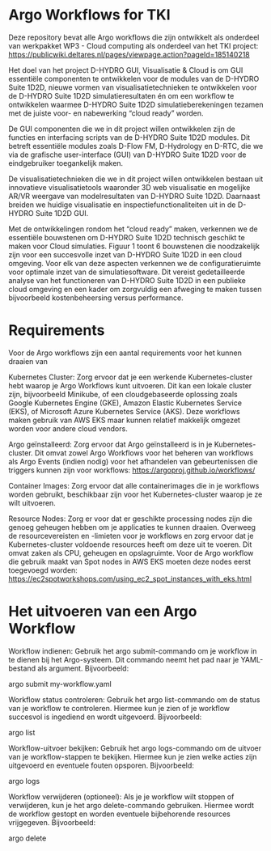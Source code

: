 # Argo Workflows for TKI

Deze repository bevat alle Argo workflows die zijn ontwikkelt als onderdeel van werkpakket WP3 - Cloud computing als onderdeel van het TKI project: https://publicwiki.deltares.nl/pages/viewpage.action?pageId=185140218

Het doel van het project D-HYDRO GUI, Visualisatie & Cloud is om GUI essentiële componenten te ontwikkelen voor de modules van de D-HYDRO Suite 1D2D, nieuwe vormen van visualisatietechnieken te ontwikkelen voor de D-HYDRO Suite 1D2D simulatieresultaten én om een workflow te ontwikkelen waarmee D-HYDRO Suite 1D2D simulatieberekeningen tezamen met de juiste voor- en nabewerking “cloud ready” worden.

De GUI componenten die we in dit project willen ontwikkelen zijn de functies en interfacing scripts van de D-HYDRO Suite 1D2D modules. Dit betreft essentiële modules zoals D-Flow FM, D-Hydrology en D-RTC, die we via de grafische user-interface (GUI) van D-HYDRO Suite 1D2D voor de eindgebruiker toegankelijk maken.

De visualisatietechnieken die we in dit project willen ontwikkelen bestaan uit innovatieve visualisatietools waaronder 3D web visualisatie en mogelijke AR/VR weergave van modelresultaten van D-HYDRO Suite 1D2D. Daarnaast breiden we huidige visualisatie en inspectiefunctionaliteiten uit in de D-HYDRO Suite 1D2D GUI.

Met de ontwikkelingen rondom het “cloud ready” maken, verkennen we de essentiële bouwstenen om D-HYDRO Suite 1D2D technisch geschikt te maken voor Cloud simulaties. Figuur 1 toont 6 bouwstenen die noodzakelijk zijn voor een succesvolle inzet van D-HYDRO Suite 1D2D in een cloud omgeving. Voor elk van deze aspecten verkennen we de configuratieruimte voor optimale inzet van de simulatiesoftware. Dit vereist gedetailleerde analyse van het functioneren van D-HYDRO Suite 1D2D in een publieke cloud omgeving en een kader om zorgvuldig een afweging te maken tussen bijvoorbeeld kostenbeheersing versus performance.

# Requirements

Voor de Argo workflows zijn een aantal requirements voor het kunnen draaien van 

Kubernetes Cluster: Zorg ervoor dat je een werkende Kubernetes-cluster hebt waarop je Argo Workflows kunt uitvoeren. Dit kan een lokale cluster zijn, bijvoorbeeld Minikube, of een cloudgebaseerde oplossing zoals Google Kubernetes Engine (GKE), Amazon Elastic Kubernetes Service (EKS), of Microsoft Azure Kubernetes Service (AKS). Deze workflows maken gebruik van AWS EKS maar kunnen relatief makkelijk omgezet worden voor andere cloud vendors.

Argo geïnstalleerd: Zorg ervoor dat Argo geïnstalleerd is in je Kubernetes-cluster. Dit omvat zowel Argo Workflows voor het beheren van workflows als Argo Events (indien nodig) voor het afhandelen van gebeurtenissen die triggers kunnen zijn voor workflows: https://argoproj.github.io/workflows/

Container Images: Zorg ervoor dat alle containerimages die in je workflows worden gebruikt, beschikbaar zijn voor het Kubernetes-cluster waarop je ze wilt uitvoeren.

Resource Nodes: Zorg er voor dat er geschikte processing nodes zijn die genoeg geheugen hebben om je applicaties te kunnen draaien. Overweeg de resourcevereisten en -limieten voor je workflows en zorg ervoor dat je Kubernetes-cluster voldoende resources heeft om deze uit te voeren. Dit omvat zaken als CPU, geheugen en opslagruimte. Voor de Argo workflow die gebruik maakt van Spot nodes in AWS EKS moeten deze nodes eerst toegevoegd worden: https://ec2spotworkshops.com/using_ec2_spot_instances_with_eks.html

# Het uitvoeren van een Argo Workflow

Workflow indienen: Gebruik het argo submit-commando om je workflow in te dienen bij het Argo-systeem. Dit commando neemt het pad naar je YAML-bestand als argument. Bijvoorbeeld:

argo submit my-workflow.yaml

Workflow status controleren: Gebruik het argo list-commando om de status van je workflow te controleren. Hiermee kun je zien of je workflow succesvol is ingediend en wordt uitgevoerd. Bijvoorbeeld:

argo list

Workflow-uitvoer bekijken: Gebruik het argo logs-commando om de uitvoer van je workflow-stappen te bekijken. Hiermee kun je zien welke acties zijn uitgevoerd en eventuele fouten opsporen. Bijvoorbeeld:

argo logs <workflow-naam>

Workflow verwijderen (optioneel): Als je je workflow wilt stoppen of verwijderen, kun je het argo delete-commando gebruiken. Hiermee wordt de workflow gestopt en worden eventuele bijbehorende resources vrijgegeven. Bijvoorbeeld:

argo delete <workflow-naam>
